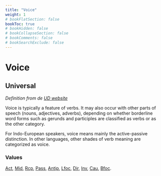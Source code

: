 ```yaml
---
title: "Voice"
weight: 1
# bookFlatSection: false
bookToc: true
# bookHidden: false
# bookCollapseSection: false
# bookComments: false
# bookSearchExclude: false
---
```


# Voice

## Universal

*Definition from de [UD website](https://universaldependencies.org/u/feat/Voice.html)*

Voice is typically a feature of verbs. It may also occur with other parts of speech (nouns, adjectives, adverbs), depending on whether borderline word forms such as gerunds and participles are classified as verbs or as the other category.

For Indo-European speakers, voice means mainly the active-passive distinction. In other languages, other shades of verb meaning are categorized as voice.

### Values

[Act](https://universaldependencies.org/u/feat/Voice.html#Act),
[Mid](https://universaldependencies.org/u/feat/Voice.html#Mid),
[Rcp](https://universaldependencies.org/u/feat/Voice.html#Rcp),
[Pass](https://universaldependencies.org/u/feat/Voice.html#Pass),
[Antip](https://universaldependencies.org/u/feat/Voice.html#Antip),
[Lfoc](https://universaldependencies.org/u/feat/Voice.html#Lfoc),
[Dir](https://universaldependencies.org/u/feat/Voice.html#Dir),
[Inv](https://universaldependencies.org/u/feat/Voice.html#Inv),
[Cau](https://universaldependencies.org/u/feat/Voice.html#Cau), 
[Bfoc](https://universaldependencies.org/u/feat/Voice.html#Bfoc).


